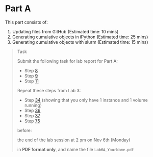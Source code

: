 # Part A

This part consists of:

<ol>
  <li> Updating files from GitHub (Estimated time: 10 mins)
  <li> Generating cumulative objects in iPython (Estimated time: 25 mins)
  <li> Generating cumulative objects with slurm (Estimated time: 15 mins)
</ol>

> <p class="task"> Task
>
> Submit the following task for lab report for Part A: 
> - Step [8](3.md#8)
> - Step [9](3.md#9)
> - Step [11](3.md#11)
>
> Repeat these steps from Lab 3:
> - Step [34](https://ee3801.github.io/Lab3/part-a/5.html#34) (showing that you only have 1 instance and 1 volume running)
> - Step [36](https://ee3801.github.io/Lab3/part-a/5.html#36)
> - Step [37](https://ee3801.github.io/Lab3/part-a/5.html#37)
> - Step [75](https://ee3801.github.io/Lab3/part-b/11.html#75)
>
> before:
>
> <p class="warn"> the end of the lab session at 2 pm on Nov 6th (Monday)
>
> in **PDF format only**, and name the file `Lab6A_YourName.pdf`